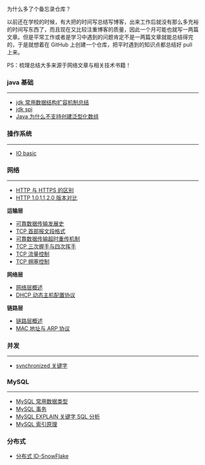为什么多了个备忘录仓库？

以前还在学校的时候，有大把的时间写总结写博客，出来工作后就没有那么多充裕的时间写东西了，而且现在又比较注重博客的质量，因此一个月可能也就写一两篇文章。但是平常工作或者是学习中遇到的问题肯定不是一两篇文章就能总结得完的，于是就想着在 GitHub 上创建一个仓库，把平时遇到的知识点都总结好 pull 上来。

PS：梳理总结大多来源于网络文章与相关技术书籍！

### java 基础

<hr>

* [jdk 常用数据结构扩容机制总结](基础/jdk%20数据结构扩容总结.md) 
* [jdk spi](基础/jdk%20SPI.md) 
* [Java 为什么不支持创建泛型化数组](基础/泛型数组.md) 

### 操作系统

<hr>

* [IO basic](基础/IO%20模型.md) 

### 网络

<hr>

* [HTTP 与 HTTPS 的区别](网络/HTTP%20与%20HTTPS%20的区别.md) 
* [HTTP 1.0,1.1,2.0 版本对比](网络/HTTP1.0,1.1,2.0%20版本对比.md) 

**运输层**

* [可靠数据传输发展史](网络/运输层-可靠数据传输的发展.md)
* [TCP 首部报文段格式](网络/运输层-TCP%20首部报文段.md) 
* [可靠数据传输超时重传机制](网络/运输层-超时重传机制.md) 
* [TCP 三次握手与四次挥手](网络/运输层-TCP%20三次握手与四次挥手.md) 
* [TCP 流量控制](网络/运输层-TCP%20流量控制.md) 
* [TCP 拥塞控制](网络/运输层-TCP%20拥塞控制.md) 

**网络层**

* [网络层概述](网络/网络层-网络层概述.md) 
* [DHCP 动态主机配置协议](网络/网络层-DHCP.md) 

**链路层**

* [链路层概述](网络/链路层-链路层概述.md) 
* [MAC 地址与 ARP 协议](网络/链路层-MAC%20地址与%20ARP%20协议.md) 

### 并发

<hr>

* [synchronized 关键字](并发/synchronized.md) 

### MySQL

<hr>

* [MySQL 常用数据类型](mysql/MySQL%20常用数据类型.md)
* [MySQL 事务](mysql/事务.md) 
* [MySQL EXPLAIN 关键字 SQL 分析](mysql/EXPLAIN%20关键字.md) 
* [MySQL 索引原理](mysql/索引原理分析.md) 

### 分布式

* [分布式 ID-SnowFlake](分布式/分布式%20ID.md)